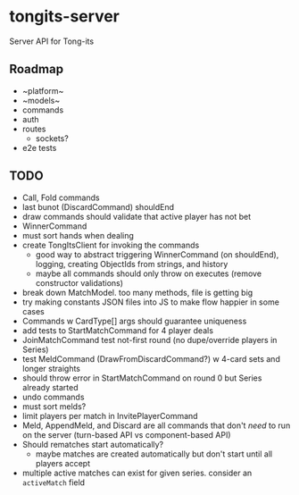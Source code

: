 # tongits-server
Server API for Tong-its

## Roadmap
- ~platform~
- ~models~
- commands
- auth
- routes
  - sockets?
- e2e tests

## TODO
- Call, Fold commands
- last bunot (DiscardCommand) shouldEnd
- draw commands should validate that active player has not bet
- WinnerCommand
- must sort hands when dealing
- create TongItsClient for invoking the commands
  - good way to abstract triggering WinnerCommand (on shouldEnd), logging, creating ObjectIds from strings, and history
  - maybe all commands should only throw on executes (remove constructor validations)
- break down MatchModel. too many methods, file is getting big
- try making constants JSON files into JS to make flow happier in some cases
- Commands w CardType[] args should guarantee uniqueness
- add tests to StartMatchCommand for 4 player deals
- JoinMatchCommand test not-first round (no dupe/override players in Series)
- test MeldCommand (DrawFromDiscardCommand?) w 4-card sets and longer straights
- should throw error in StartMatchCommand on round 0 but Series already started
- undo commands
- must sort melds?
- limit players per match in InvitePlayerCommand
- Meld, AppendMeld, and Discard are all commands that don't _need_ to run on the server (turn-based API vs component-based API)
- Should rematches start automatically?
  - maybe matches are created automatically but don't start until all players accept
- multiple active matches can exist for given series. consider an `activeMatch` field
